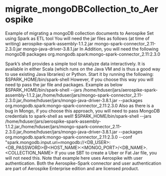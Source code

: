 # migrate_mongoDBCollection_to_Aerospike
Example of migrating a mongoDB collection documents to Aerospike Set using Spark as ETL tool
You will need the jar files as follows (at time of writing)
aerospike-spark-assembly-1.1.2.jar
mongo-spark-connector_2.11-2.3.0.jar
mongo-java-driver-3.8.1.jar 
In Addition, you will need the following mongoDB packages
org.mongodb.spark:mongo-spark-connector_2.11:2.3.0

Spark’s shell provides a simple tool to analyze data interactively. It is available in either Scala (which runs on the Java VM and is thus a good way to use existing Java libraries) or Python. Start it by running the following:
$SPARK_HOME/bin/spark-shell
However, if you choose this way you will need tp pass the jar file and packages. Example as below
$SPARK_HOME/bin/spark-shell --jars /home/hduser/jars/aerospike-spark-assembly-1.1.2.jar,/home/hduser/jars/mongo-spark-connector_2.11-2.3.0.jar,/home/hduser/jars/mongo-java-driver-3.8.1.jar --packages org.mongodb.spark:mongo-spark-connector_2.11:2.3.0
Also as there is a bug in Mongo, if you choose this approach, you will need to pass MongoDB credentials to spark-shell as well!
$SPARK_HOME/bin/spark-shell --jars /home/hduser/jars/aerospike-spark-assembly-1.1.2.jar,/home/hduser/jars/mongo-spark-connector_2.11-2.3.0.jar,/home/hduser/jars/mongo-java-driver-3.8.1.jar --packages org.mongodb.spark:mongo-spark-connector_2.11:2.3.0 --conf "spark.mongodb.input.uri=mongodb://<DB_USER>:<DB_PASSWORD>@<HOST_NAME>:<MONGO_PORT>/<DB_NAME>.<COLLECTION_NAME>
If you use SBT to create a Uber or Fat Jar file, you will not need this.
Note that example here uses Aerospike with user authentication. Both the Aerospike-Spark connector and user authentication are part of Aerospike Enterprise edition and are licensed product.
